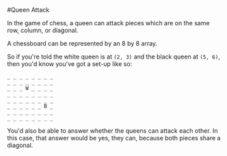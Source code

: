 #Queen Attack

In the game of chess, a queen can attack pieces which are on the same row, column, or diagonal.

A chessboard can be represented by an 8 by 8 array.

So if you're told the white queen is at ```(2, 3)``` and the black queen at ```(5, 6)```, then you'd know you've got a set-up like so:

```
_ _ _ _ _ _ _ _
_ _ _ _ _ _ _ _
_ _ _ W _ _ _ _
_ _ _ _ _ _ _ _
_ _ _ _ _ _ _ _
_ _ _ _ _ _ B _
_ _ _ _ _ _ _ _
_ _ _ _ _ _ _ _
```

You'd also be able to answer whether the queens can attack each other. In this case, that answer would be yes, they can, because both pieces share a diagonal.

